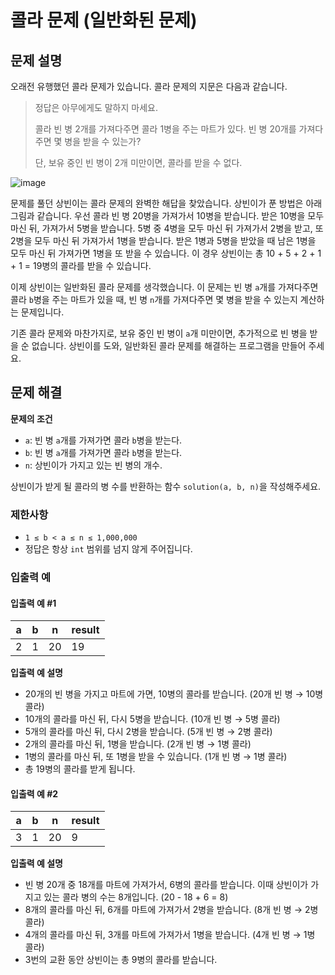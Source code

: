 # 콜라 문제 (일반화된 문제)

## 문제 설명

오래전 유행했던 콜라 문제가 있습니다. 콜라 문제의 지문은 다음과 같습니다.

> 정답은 아무에게도 말하지 마세요.
>
> 콜라 빈 병 2개를 가져다주면 콜라 1병을 주는 마트가 있다. 빈 병 20개를 가져다주면 몇 병을 받을 수 있는가?
>
> 단, 보유 중인 빈 병이 2개 미만이면, 콜라를 받을 수 없다.

![image](https://github.com/user-attachments/assets/316e8357-3478-4ddd-98a6-968fef3ae5be)

문제를 풀던 상빈이는 콜라 문제의 완벽한 해답을 찾았습니다. 상빈이가 푼 방법은 아래 그림과 같습니다. 우선 콜라 빈 병 20병을 가져가서 10병을 받습니다. 받은 10병을 모두 마신 뒤, 가져가서 5병을 받습니다. 5병 중 4병을 모두 마신 뒤 가져가서 2병을 받고, 또 2병을 모두 마신 뒤 가져가서 1병을 받습니다. 받은 1병과 5병을 받았을 때 남은 1병을 모두 마신 뒤 가져가면 1병을 또 받을 수 있습니다. 이 경우 상빈이는 총 10 + 5 + 2 + 1 + 1 = 19병의 콜라를 받을 수 있습니다.

이제 상빈이는 일반화된 콜라 문제를 생각했습니다. 이 문제는 빈 병 `a`개를 가져다주면 콜라 `b`병을 주는 마트가 있을 때, 빈 병 `n`개를 가져다주면 몇 병을 받을 수 있는지 계산하는 문제입니다.

기존 콜라 문제와 마찬가지로, 보유 중인 빈 병이 `a`개 미만이면, 추가적으로 빈 병을 받을 순 없습니다. 상빈이를 도와, 일반화된 콜라 문제를 해결하는 프로그램을 만들어 주세요.

## 문제 해결

**문제의 조건**

- `a`: 빈 병 `a`개를 가져가면 콜라 `b`병을 받는다.
- `b`: 빈 병 `a`개를 가져가면 콜라 `b`병을 받는다.
- `n`: 상빈이가 가지고 있는 빈 병의 개수.

상빈이가 받게 될 콜라의 병 수를 반환하는 함수 `solution(a, b, n)`을 작성해주세요.

### 제한사항

- `1 ≤ b < a ≤ n ≤ 1,000,000`
- 정답은 항상 `int` 범위를 넘지 않게 주어집니다.

### 입출력 예

#### 입출력 예 #1

| a  | b  | n   | result |
|----|----|-----|--------|
| 2  | 1  | 20  | 19     |

**입출력 예 설명**

- 20개의 빈 병을 가지고 마트에 가면, 10병의 콜라를 받습니다. (20개 빈 병 → 10병 콜라)
- 10개의 콜라를 마신 뒤, 다시 5병을 받습니다. (10개 빈 병 → 5병 콜라)
- 5개의 콜라를 마신 뒤, 다시 2병을 받습니다. (5개 빈 병 → 2병 콜라)
- 2개의 콜라를 마신 뒤, 1병을 받습니다. (2개 빈 병 → 1병 콜라)
- 1병의 콜라를 마신 뒤, 또 1병을 받을 수 있습니다. (1개 빈 병 → 1병 콜라)
- 총 19병의 콜라를 받게 됩니다.

#### 입출력 예 #2

| a  | b  | n   | result |
|----|----|-----|--------|
| 3  | 1  | 20  | 9      |

**입출력 예 설명**

- 빈 병 20개 중 18개를 마트에 가져가서, 6병의 콜라를 받습니다. 이때 상빈이가 가지고 있는 콜라 병의 수는 8개입니다. (20 - 18 + 6 = 8)
- 8개의 콜라를 마신 뒤, 6개를 마트에 가져가서 2병을 받습니다. (8개 빈 병 → 2병 콜라)
- 4개의 콜라를 마신 뒤, 3개를 마트에 가져가서 1병을 받습니다. (4개 빈 병 → 1병 콜라)
- 3번의 교환 동안 상빈이는 총 9병의 콜라를 받습니다.
